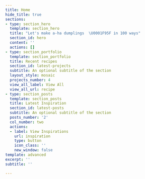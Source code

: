 ```yaml
---
title: Home
hide_title: true
sections:
- type: section_hero
  template: section_hero
  title: "Let's make a-ha dumplings  \U0001F95F in 100 ways"
  section_id: hero
  content: ''
  actions: []
- type: section_portfolio
  template: section_portfolio
  title: Recent recipes
  section_id: latest-projects
  subtitle: An optional subtitle of the section
  layout_style: mosaic
  projects_number: 4
  view_all_label: View All
  view_all_url: recipe
- type: section_posts
  template: section_posts
  title: Latest Inspiration
  section_id: latest-posts
  subtitle: An optional subtitle of the section
  posts_number: '2'
  col_number: two
  actions:
  - label: View Inspirations
    url: inspiration
    type: button
    icon_class: ''
    new_window: false
template: advanced
excerpt: ''
subtitle: ''

---
```

